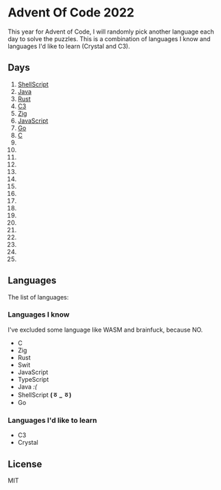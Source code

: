 # Advent Of Code 2022

This year for Advent of Code, I will randomly pick another language each day to
solve the puzzles. This is a combination of languages I know and languages I'd
like to learn (Crystal and C3).

## Days

1. [ShellScript](/day1)
2. [Java](/day2)
3. [Rust](/day3)
4. [C3](/day4)
5. [Zig](/day5)
6. [JavaScript](/day6)
7. [Go](/day7)
8. [C](/day8)
9.
10.
11.
12.
13.
14.
15.
16.
17.
18.
19.
20.
21.
22.
23.
24.
25.

## Languages

The list of languages:

### Languages I know

I've excluded some language like WASM and brainfuck, because NO.

- C
- Zig
- Rust
- Swit
- JavaScript
- TypeScript
- Java *:(*
- ShellScript **(ㆆ _ ㆆ)**
- Go

### Languages I'd like to learn

- C3
- Crystal

## License

MIT
